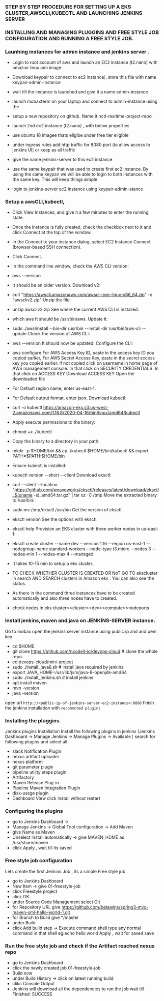 ### STEP BY STEP PROCEDURE FOR SETTING UP A EKS CLUSTER,AWSCLI,KUBECTL AND LAUNCHING JENKINS SERVER 
### INSTALLING AND MANAGING PLUGGINS AND FREE STYLE JOB CONFIGURATION AND RUNNING A FREE STYLE JOB.

### Launhing instances for admin instance and jenkins server .
* Login to root account of aws and launch an EC2 instance (t2.nano) with amazon linux ami image  
* Download keypair to connect to ec2 instance). store this file with name keypair-admin-instance
* wait till the instance is launched and give it a name admin-instance
* launch mobaxterm on your laptop and connect to admin-instance using the
* setup a new repository on github. Name it ncd-realtime-project-repo

* launch 2nd ec2 instance (t2.nano) , with below properties
* use ubuntu 18 imagee thats eligibe under free tier eligible
* under ingress rules add http traffic for 8080 port (to allow access to jenkins UI) or keep as all traffic
* give the name jenkins-server to this ec2 instance
* use the same keypair that was used to create first ec2 instance. By using the same keypair we will be able to login to both instances with the same key. This will keep things simple
* login to jenkins-server ec2 instance using keypair-admin-stance

### Setup a awsCLI,kubectl,
* Click View Instances, and give it a few minutes to enter the running state.
* Once the instance is fully created, check the checkbox next to it and click Connect at the top of the window.
* In the Connect to your instance dialog, select EC2 Instance Connect (browser-based SSH connection).
* Click Connect.
* In the command line window, check the AWS CLI version:
* aws --version
* It should be an older version.
Download v2:
* curl "https://awscli.amazonaws.com/awscli-exe-linux-x86_64.zip" -o "awscliv2.zip"
Unzip the file:
* unzip awscliv2.zip
See where the current AWS CLI is installed:
* which aws
It should be /usr/bin/aws.
Update it:
* sudo ./aws/install --bin-dir /usr/bin --install-dir /usr/bin/aws-cli --update
Check the version of AWS CLI:
* aws --version
It should now be updated.
Configure the CLI:
* aws configure 
For AWS Access Key ID, paste in the access key ID you copied earlier,
For AWS Secret Access Key, paste in the secret access key you copied earlier.
if not copied click on username in home page of AWS management console.
In that click on SECURITY CREDENTIALS.
In that click on ACCESS KEY
Download ACCESS KEY 
Open the downloaded file 

* For Default region name, enter us-east-1.
* For Default output format, enter json.
Download kubectl:
* curl -o kubectl https://amazon-eks.s3.us-west-2.amazonaws.com/1.16.8/2020-04-16/bin/linux/amd64/kubectl
* Apply execute permissions to the binary:
* chmod +x ./kubectl
* Copy the binary to a directory in your path:
* mkdir -p $HOME/bin && cp ./kubectl $HOME/bin/kubectl && export PATH=$PATH:$HOME/bin
* Ensure kubectl is installed:
* kubectl version --short --client
Download eksctl:
* curl --silent --location "https://github.com/weaveworks/eksctl/releases/latest/download/eksctl_$(uname -s)_amd64.tar.gz" | tar xz -C /tmp
Move the extracted binary to /usr/bin:
* sudo mv /tmp/eksctl /usr/bin
Get the version of eksctl:
* eksctl version
See the options with eksctl:
* eksctl help
Provision an EKS cluster with three worker nodes in us-east-1:
* eksctl create cluster --name dev --version 1.16 --region us-east-1 --nodegroup-name standard-workers --node-type t3.micro --nodes 3 --nodes-min 1 --nodes-max 4 --managed
* It takes 10-15 min to setup a eks cluster.
* TO CHECK WHETHER CLUSTER IS CREATED OR NoT GO TO ekscluster in search AND SEARCH clusters in Amazon eks . You can also see the status.
* As there in the command three instances have to be created automatically and also three nodes have to created. 
* check nodes in eks cluster>>cluster>>dev>>compute>>nodeports

### Install jenkins,maven and java on JENKINS-SERVER instance.

Go to mobax
open the jenkins server instance using public ip and and pem key

* cd $HOME
* git clone https://github.com/ncodeit-io/devops-cloud        # clone the whole repo
* cd devops-cloud/mini-project
* sudo ./install_java8.sh          # install java required by jenkins
* export JAVA_HOME=/usr/lib/jvm/java-8-openjdk-amd64
* sudo ./install_jenkins.sh       # install jenkins
* apt install maven 
* mvn -version
* java -version

open url `http://<public-ip-of-jenkins-server-ec2-instance>:8080`
finish the jenkins installation with `recommnded plugins`

### Installing the pluggins 

Jenkins plugins Installation
Install the following plugins in jenkins (Jenkins Dashboard -> Manage Jenkins -> Manage Plugins -> Available )
search for following plugins and select all
* slack Notification Plugin
* nexus artifact uploader
* nexus platform
* git parameter plugin
* pipeline utility steps plugin
* Artifactory
* Maven Release Plug-in
* Pipeline Maven Integration Plugin
* disk-usage plugin
* Dashboard View
click Install without restart

### Configuring the plugins 

* go to Jenkins Dashboard ->
* Manage Jenkins -> Global Tool configuration -> Add Maven
* give Name as Maven
* Unselect Install automatically -> give MAVEN_HOME as /usr/share/maven
* click Apply , wait till its saved

### Free style job configuration
Lets create the first Jenkins Job , its a simple Free style job
* go to Jenkins Dashboard
* New Item -> give 01-freestyle-job
* click Freestyle project
* click OK
* under Source Code Management select Git
* for Repository URL give https://github.com/betawins/spring3-mvc-maven-xml-hello-world-1.git
* for Branch to Build give */master
* under Build
* click Add build step -> Execute command shell
type any normal command in that shell eg:echo hello world
Apply , wait for saved
save
 
### Run the free style job and check if the Artifact reached nexus repo
* go to Jenkins Dashboard 
* click the newly created job 01-freestyle-job
* Build now
* under Build History -> click on latest running build
* clikc Console Output
* Jenkins will download all the dependencies to run the job
wait till Finished: SUCCESS



